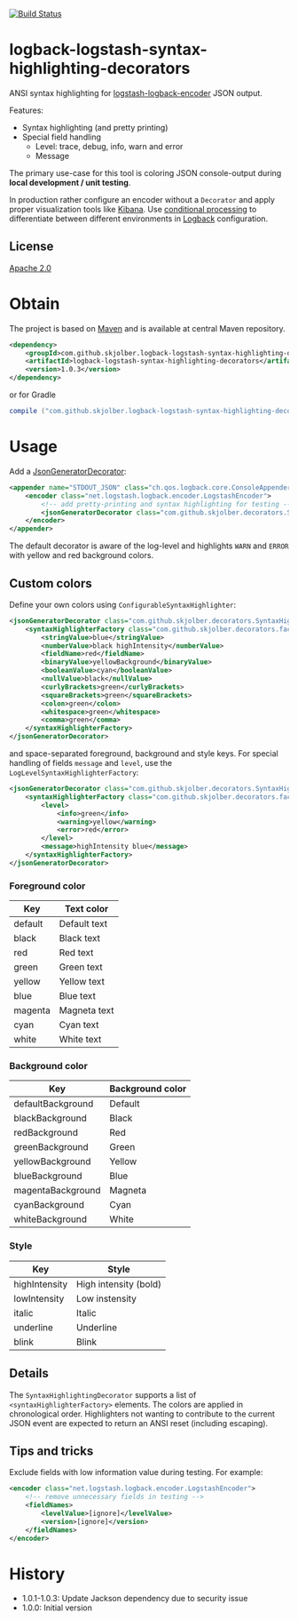 [![Build Status](https://travis-ci.org/skjolber/logback-logstash-syntax-highlighting-decorators.svg?branch=master)](https://travis-ci.org/skjolber/logback-logstash-syntax-highlighting-decorators)

# logback-logstash-syntax-highlighting-decorators
ANSI syntax highlighting for [logstash-logback-encoder] JSON output.

Features:
  * Syntax highlighting (and pretty printing)
  * Special field handling 
    * Level: trace, debug, info, warn and error
    * Message

The primary use-case for this tool is coloring JSON console-output during __local development / unit testing__.

In production rather configure an encoder without a `Decorator` and apply proper visualization tools like [Kibana]. Use [conditional processing] to differentiate between different environments in [Logback] configuration.

## License
[Apache 2.0]

# Obtain
The project is based on [Maven] and is available at central Maven repository.

```xml
<dependency>
    <groupId>com.github.skjolber.logback-logstash-syntax-highlighting-decorators</groupId>
    <artifactId>logback-logstash-syntax-highlighting-decorators</artifactId>
    <version>1.0.3</version>
</dependency>
```

or for Gradle

```groovy
compile ("com.github.skjolber.logback-logstash-syntax-highlighting-decorators:logback-logstash-syntax-highlighting-decorators:1.0.3")
```

# Usage
Add a [JsonGeneratorDecorator]:

```xml
<appender name="STDOUT_JSON" class="ch.qos.logback.core.ConsoleAppender">
    <encoder class="net.logstash.logback.encoder.LogstashEncoder">
        <!-- add pretty-printing and syntax highlighting for testing -->
        <jsonGeneratorDecorator class="com.github.skjolber.decorators.SyntaxHighlightingDecorator"/>
    </encoder>
</appender>
```

The default decorator is aware of the log-level and highlights `WARN` and `ERROR` with yellow and red background colors. 

## Custom colors
Define your own colors using `ConfigurableSyntaxHighlighter`:

```xml
<jsonGeneratorDecorator class="com.github.skjolber.decorators.SyntaxHighligtingDecorator">
    <syntaxHighlighterFactory class="com.github.skjolber.decorators.factory.ConfigurableSyntaxHighlighterFactory">
        <stringValue>blue</stringValue>
        <numberValue>black highIntensity</numberValue>
        <fieldName>red</fieldName>
        <binaryValue>yellowBackground</binaryValue>
        <booleanValue>cyan</booleanValue>
        <nullValue>black</nullValue>
        <curlyBrackets>green</curlyBrackets>
        <squareBrackets>green</squareBrackets>
        <colon>green</colon>
        <whitespace>green</whitespace>
        <comma>green</comma>
    </syntaxHighlighterFactory>
</jsonGeneratorDecorator>
 ```

and space-separated foreground, background and style keys. For special handling of fields `message` and `level`, use the `LogLevelSyntaxHighlighterFactory`:

```xml
<jsonGeneratorDecorator class="com.github.skjolber.decorators.SyntaxHighligtingDecorator">
    <syntaxHighlighterFactory class="com.github.skjolber.decorators.factory.LogLevelSyntaxHighlighter">
        <level>
            <info>green</info>
            <warning>yellow</warning>
            <error>red</error>
        </level>
        <message>highIntensity blue</message>
    </syntaxHighlighterFactory>
</jsonGeneratorDecorator>
```

### Foreground color
| Key | Text color |
| ----- | ----------- |
| default | Default text |
| black | Black text |
| red | Red text | 
| green | Green text |
| yellow | Yellow text |
| blue | Blue text |
| magenta | Magneta text |
| cyan | Cyan text |
| white | White text |

### Background color
| Key | Background color |
| ----- | ----------- |
| defaultBackground | Default |
| blackBackground | Black |
| redBackground | Red |
| greenBackground | Green |
| yellowBackground | Yellow |
| blueBackground | Blue |
| magentaBackground | Magneta |
| cyanBackground | Cyan | 
| whiteBackground | White |
 
### Style
| Key | Style |
| ----- | ----------- |
| highIntensity | High intensity (bold) |
| lowIntensity | Low instensity |
| italic | Italic
| underline | Underline
| blink| Blink |


## Details
The `SyntaxHighlightingDecorator` supports a list of `<syntaxHighlighterFactory>` elements. The colors are applied in chronological order. Highlighters not wanting to contribute to the current JSON event are expected to return an ANSI reset (including escaping).

## Tips and tricks
Exclude fields with low information value during testing. For example: 

```xml
<encoder class="net.logstash.logback.encoder.LogstashEncoder">
    <!-- remove unnecessary fields in testing -->
    <fieldNames>
        <levelValue>[ignore]</levelValue>
        <version>[ignore]</version>
    </fieldNames>
</encoder>
```

# History
 - 1.0.1-1.0.3: Update Jackson dependency due to security issue
 - 1.0.0: Initial version

[Apache 2.0]:          		http://www.apache.org/licenses/LICENSE-2.0.html
[issue-tracker]:       		https://github.com/skjolber/logback-logstash-syntax-highlighting-decorators/issues
[Maven]:                	http://maven.apache.org/
[1.0.2]:					https://github.com/skjolber/logback-logstash-syntax-highlighting-decorators/releases/tag/logback-logstash-syntax-highlighting-decorators-1.0.1
[jackson-syntax-highlight]:	https://github.com/skjolber/jackson-syntax-highlight
[Jackson]:					https://github.com/FasterXML/jackson
[ANSI]:						https://en.wikipedia.org/wiki/ANSI_escape_code
[JSON]:						https://no.wikipedia.org/wiki/JSON
[JsonGeneratorDecorator]:	https://github.com/logstash/logstash-logback-encoder/blob/master/src/main/java/net/logstash/logback/decorate/JsonGeneratorDecorator.java
[logstash-logback-encoder]:	https://github.com/logstash/logstash-logback-encoder
[Kibana]:                   https://www.elastic.co/products/kibana
[conditional processing]:	https://logback.qos.ch/manual/configuration.html#conditional
[Logback]:					https://github.com/qos-ch/logback
